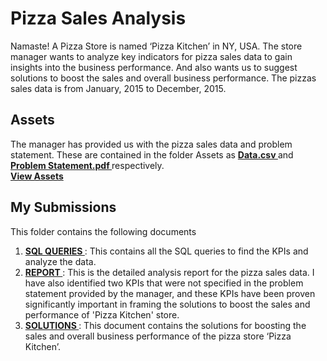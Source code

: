 # Pizza Sales Analysis
Namaste! A Pizza Store is  named ‘Pizza Kitchen’ in NY, USA. The store manager wants to analyze key indicators for pizza sales data to gain insights into the business performance. And also wants us to suggest solutions to boost the sales and overall business performance.
The pizzas sales data is from January, 2015 to December, 2015.

## **Assets**
The manager has provided us with the pizza sales data and problem statement. These are contained in the folder Assets as  <a href='/Assets/Data.csv'> <strong> Data.csv </strong> </a> and  <a href='/Assets/Problem Statement.pdf'> <strong> Problem Statement.pdf </strong> </a> respectively. <br>
 <a href='/Assets'> <strong> View Assets </strong> </a>
 ## **My Submissions**
 This folder contains the following documents <br>
 1. <a href='/My Submissions/SQL QUERIES.pdf'> <strong> SQL QUERIES </strong> </a>: This contains all the SQL queries to find the KPIs and analyze the data.
 2. <a href='/My Submissions/REPORT.pdf'> <strong> REPORT </strong> </a>: This is the detailed analysis report for the pizza sales data. I have also identified two KPIs that were not specified in the problem statement provided by the manager, and these KPIs have been proven significantly important in framing the solutions to boost the sales and performance of 'Pizza Kitchen' store.
 3. <a href='/My Submissions/SOLUTIONS.pdf'> <strong> SOLUTIONS </strong> </a>: This document contains the solutions for boosting the sales and overall business performance of the pizza store ‘Pizza Kitchen’.
 
